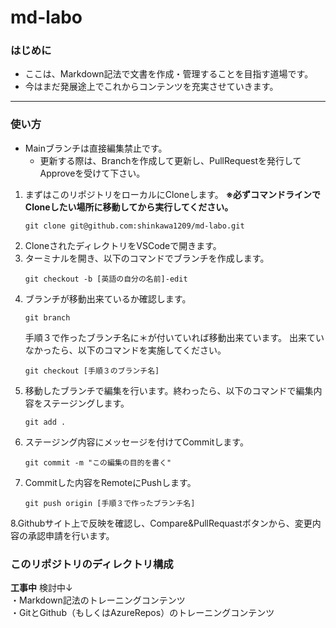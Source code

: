 ﻿# md-labo
### はじめに
- ここは、Markdown記法で文書を作成・管理することを目指す道場です。
- 今はまだ発展途上でこれからコンテンツを充実させていきます。
---
### 使い方
- Mainブランチは直接編集禁止です。
  - 更新する際は、Branchを作成して更新し、PullRequestを発行してApproveを受けて下さい。
1. まずはこのリポジトリをローカルにCloneします。
   **※必ずコマンドラインでCloneしたい場所に移動してから実行してください。**
    ```
    git clone git@github.com:shinkawa1209/md-labo.git
    ```
2. CloneされたディレクトリをVSCodeで開きます。
3. ターミナルを開き、以下のコマンドでブランチを作成します。
    ```
    git checkout -b [英語の自分の名前]-edit
    ```
4. ブランチが移動出来ているか確認します。
   ```
   git branch
   ```
    手順３で作ったブランチ名に＊が付いていれば移動出来ています。
    出来ていなかったら、以下のコマンドを実施してください。
    ```
    git checkout [手順３のブランチ名]
    ```
5. 移動したブランチで編集を行います。終わったら、以下のコマンドで編集内容をステージングします。
    ```
    git add .
    ```
6. ステージング内容にメッセージを付けてCommitします。
    ```
    git commit -m "この編集の目的を書く"
    ```
7. Commitした内容をRemoteにPushします。
   ```
   git push origin [手順３で作ったブランチ名]
   ```
8.Githubサイト上で反映を確認し、Compare&PullRequastボタンから、変更内容の承認申請を行います。 

### このリポジトリのディレクトリ構成
**工事中**
検討中↓<br>
・Markdown記法のトレーニングコンテンツ<br>
・GitとGithub（もしくはAzureRepos）のトレーニングコンテンツ<br>
